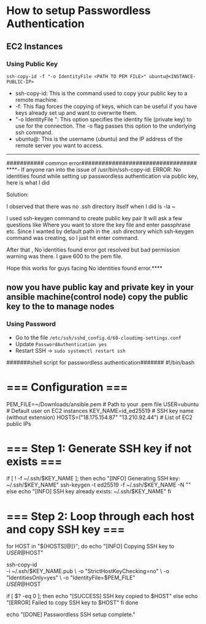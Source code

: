 # How to setup Passwordless Authentication

## EC2 Instances

### Using Public Key

```
ssh-copy-id -f "-o IdentityFile <PATH TO PEM FILE>" ubuntu@<INSTANCE-PUBLIC-IP>
```

- ssh-copy-id: This is the command used to copy your public key to a remote machine.
- -f: This flag forces the copying of keys, which can be useful if you have keys already set up and want to overwrite them.
- "-o IdentityFile <PATH TO PEM FILE>": This option specifies the identity file (private key) to use for the connection. The -o flag passes this option to the underlying ssh command.
- ubuntu@<INSTANCE-IP>: This is the username (ubuntu) and the IP address of the remote server you want to access.
--------------------------------------------------------------------------------------------------------------------------------------------------------------
########### common error##################################
****- If anyone ran into the issue of /usr/bin/ssh-copy-id: ERROR: No identities found while setting up passwordless authentication via public key, here is what I did

Solution:

I observed that there was no .ssh  directory itself when I did ls -la ~

I used ssh-keygen command to create public key pair
It will ask a few questions like Where you want to store the key file and enter passphrase etc.
Since I wanted by default path in the .ssh directory which ssh-keygen command was creating, so I just hit enter command.

After that , No identities found error got resolved but bad permission warning was there.
I gave 600 to the pem file. 

Hope this works for guys facing No identities found error.****



now you have public kay and private key in your ansible machine(control node)
copy the public key to the to manage nodes 
----------------------------------------------------------------------------------------------------------------------------------------------------------------
### Using Password 

- Go to the file `/etc/ssh/sshd_config.d/60-cloudimg-settings.conf`
- Update `PasswordAuthentication yes`
- Restart SSH -> `sudo systemctl restart ssh`




#######shell script for passwordless authentication#######
#!/bin/bash

# === Configuration ===
PEM_FILE=~/Downloads/ansible.pem         # Path to your .pem file
USER=ubuntu                              # Default user on EC2 instances
KEY_NAME=id_ed25519                      # SSH key name (without extension)
HOSTS=("18.175.154.87" "13.210.92.44")   # List of EC2 public IPs

# === Step 1: Generate SSH key if not exists ===
if [ ! -f ~/.ssh/$KEY_NAME ]; then
  echo "[INFO] Generating SSH key: ~/.ssh/$KEY_NAME"
  ssh-keygen -t ed25519 -f ~/.ssh/$KEY_NAME -N ""
else
  echo "[INFO] SSH key already exists: ~/.ssh/$KEY_NAME"
fi

# === Step 2: Loop through each host and copy SSH key ===
for HOST in "${HOSTS[@]}"; do
  echo "[INFO] Copying SSH key to $USER@$HOST"
  
  ssh-copy-id \
    -i ~/.ssh/$KEY_NAME.pub \
    -o "StrictHostKeyChecking=no" \
    -o "IdentitiesOnly=yes" \
    -o "IdentityFile=$PEM_FILE" \
    $USER@$HOST
  
  if [ $? -eq 0 ]; then
    echo "[SUCCESS] SSH key copied to $HOST"
  else
    echo "[ERROR] Failed to copy SSH key to $HOST"
  fi
done

echo "[DONE] Passwordless SSH setup complete."

